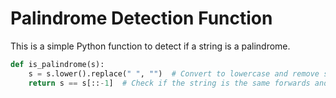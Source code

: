 # Palindrome Detection Function

This is a simple Python function to detect if a string is a palindrome.

```python
def is_palindrome(s):
    s = s.lower().replace(" ", "")  # Convert to lowercase and remove spaces
    return s == s[::-1]  # Check if the string is the same forwards and backwards
```
